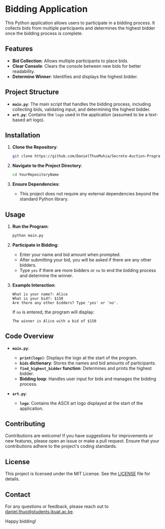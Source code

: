 # Bidding Application

This Python application allows users to participate in a bidding process. It collects bids from multiple participants and determines the highest bidder once the bidding process is complete.

## Features

- **Bid Collection**: Allows multiple participants to place bids.
- **Clear Console**: Clears the console between new bids for better readability.
- **Determine Winner**: Identifies and displays the highest bidder.

## Project Structure

- **`main.py`**: The main script that handles the bidding process, including collecting bids, validating input, and determining the highest bidder.
- **`art.py`**: Contains the `logo` used in the application (assumed to be a text-based art logo).

## Installation

1. **Clone the Repository**:

    ```bash
    git clone https://github.com/DanielThuoMuhia/Secrete-Auction-Program.git
    ```

2. **Navigate to the Project Directory**:

    ```bash
    cd YourRepositoryName
    ```

3. **Ensure Dependencies**:
   - This project does not require any external dependencies beyond the standard Python library.

## Usage

1. **Run the Program**:

    ```bash
    python main.py
    ```

2. **Participate in Bidding**:
   - Enter your name and bid amount when prompted.
   - After submitting your bid, you will be asked if there are any other bidders.
   - Type `yes` if there are more bidders or `no` to end the bidding process and determine the winner.

3. **Example Interaction**:

    ```plaintext
    What is your name?: Alice
    What is your bid?: $150
    Are there any other bidders? Type 'yes' or 'no'.
    ```

    If `no` is entered, the program will display:

    ```plaintext
    The winner is Alice with a bid of $150
    ```

## Code Overview

- **`main.py`**:
  - **`print(logo)`**: Displays the logo at the start of the program.
  - **`bids` dictionary**: Stores the names and bid amounts of participants.
  - **`find_highest_bidder` function**: Determines and prints the highest bidder.
  - **Bidding loop**: Handles user input for bids and manages the bidding process.

- **`art.py`**:
  - **`logo`**: Contains the ASCII art logo displayed at the start of the application.

## Contributing

Contributions are welcome! If you have suggestions for improvements or new features, please open an issue or make a pull request. Ensure that your contributions adhere to the project's coding standards.

## License

This project is licensed under the MIT License. See the [LICENSE](LICENSE) file for details.

## Contact

For any questions or feedback, please reach out to [daniel.thuo@students.jkuat.ac.ke](mailto:daniel.thuo@students.jkuat.ac.ke).

Happy bidding!
